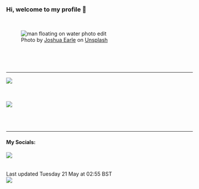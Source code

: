 <h3>Hi, welcome to my profile 👋</h3>

<br />
<figure>
  <img
    src="https://images.unsplash.com/photo-1478001517127-fccc92f54906?crop=entropy&cs=tinysrgb&fit=max&fm=jpg&ixid=M3wyNzQ3MDB8MHwxfHJhbmRvbXx8fHx8fHx8fDE3MTYyNTMxMjl8&ixlib=rb-4.0.3&q=80&w=1080&auto=format"
    alt="man floating on water photo edit" 
  />
  <figcaption>Photo by <a
    href="https://unsplash.com/@joshuaearle?utm_source=Profile%20readme&utm_medium=referral">Joshua Earle</a> on <a
    href="https://unsplash.com/?utm_source=Profile%20readme&utm_medium=referral">Unsplash</a></figcaption>
</figure>




  <br /><br /><br />

<hr />
<img
  src="https://github-readme-stats.vercel.app/api?username=shanelucy&show_icons=true&theme=calm"
/>
<br /><br /><br />

<img 
  src="https://github-readme-stats.vercel.app/api/top-langs/?username=shanelucy&theme=calm"
/>
<br /><br /><br /><br />
<hr />
<h4>My Socials:</h4>
<a href="https://uk.linkedin.com/in/shane-lucy-4735b616a">
  <img
    src="https://img.shields.io/badge/linkedin%20-%230077B5.svg?&style=for-the-badge&logo=linkedin&logoColor=white"
  />
</a>
<br /><br /><br />
Last updated Tuesday 21 May at 02:55 BST
<br />
<img
  src="https://github.com/ShaneLucy/ShaneLucy/workflows/README%20build/badge.svg"
/>
